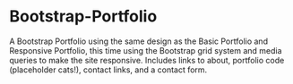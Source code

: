 # Bootstrap-Portfolio

A Bootstrap Portfolio using the same design as the Basic Portfolio and Responsive Portfolio, this time using the Bootstrap grid system and media queries to make the site responsive. Includes links to about, portfolio code (placeholder cats!), contact links, and a contact form.
